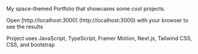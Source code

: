 My space-themed Portfolio that showcases some cool projects.

Open [http://localhost:3000] (http://localhost:3000) with your browser to see the results 

Project uses JavaScript, TypeScript, Framer Motion, Next.js, Tailwind CSS, CSS, and bootstrap